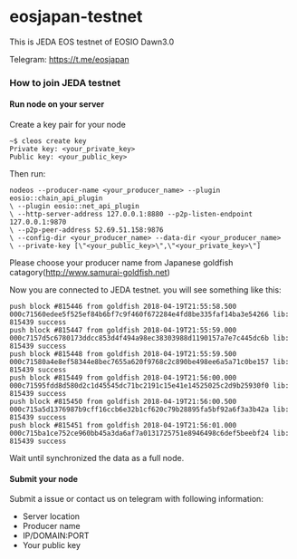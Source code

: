 # eosjapan-testnet

This is JEDA EOS testnet of EOSIO Dawn3.0

Telegram: https://t.me/eosjapan

### How to join JEDA testnet
#### Run node on your server
Create a key pair for your node
```console
~$ cleos create key
Private key: <your_private_key>
Public key: <your_public_key>
```

Then run:
```console
nodeos --producer-name <your_producer_name> --plugin eosio::chain_api_plugin 
\ --plugin eosio::net_api_plugin 
\ --http-server-address 127.0.0.1:8880 --p2p-listen-endpoint 127.0.0.1:9870 
\ --p2p-peer-address 52.69.51.158:9876 
\ --config-dir <your_producer_name> --data-dir <your_producer_name> 
\ --private-key [\"<your_public_key>\",\"<your_private_key>\"]
```
Please choose your producer name from Japanese goldfish catagory(http://www.samurai-goldfish.net)

Now you are connected to JEDA testnet. you will see something like this:
```console
push block #815446 from goldfish 2018-04-19T21:55:58.500  000c71560edee5f525ef84b6bf7c9f460f672284e4fd8be335faf14ba3e54266 lib: 815439 success
push block #815447 from goldfish 2018-04-19T21:55:59.000  000c7157d5c6780173ddcc853d4f494a98ec38303988d1190157a7e7c445dc6b lib: 815439 success
push block #815448 from goldfish 2018-04-19T21:55:59.500  000c71580a4e8ef58344e8bec7655a620f9768c2c890be498ee6a5a71c0be157 lib: 815439 success
push block #815449 from goldfish 2018-04-19T21:56:00.000  000c71595fdd8d580d2c1d45545dc71bc2191c15e41e14525025c2d9b25930f0 lib: 815439 success
push block #815450 from goldfish 2018-04-19T21:56:00.500  000c715a5d1376987b9cff16ccb6e32b1cf620c79b28895fa5bf92a6f3a3b42a lib: 815439 success
push block #815451 from goldfish 2018-04-19T21:56:01.000  000c715ba1ce752ce960bb45a3da6af7a0131725751e8946498c6def5beebf24 lib: 815439 success
```

Wait until synchronized the data as a full node.

#### Submit your node
Submit a issue or contact us on telegram with following information:
 * Server location
 * Producer name
 * IP/DOMAIN:PORT
 * Your public key
